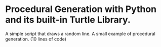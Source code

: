 # Procedural Generation with Python and its built-in Turtle Library.
A simple script that draws a random line. A small example of procedural generation.
(10 lines of code)
